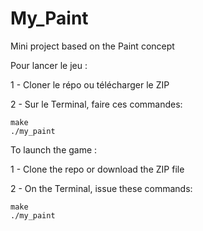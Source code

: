 # My_Paint
Mini project based on the Paint concept

Pour lancer le jeu :

1 - Cloner le répo ou télécharger le ZIP

2 - Sur le Terminal, faire ces commandes:

    make
    ./my_paint


To launch the game :

1 - Clone the repo or download the ZIP file

2 - On the Terminal, issue these commands:

    make
    ./my_paint